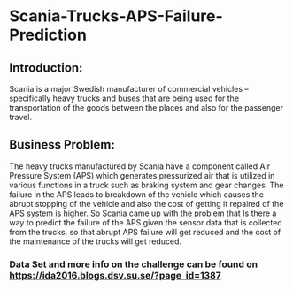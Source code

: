 # Scania-Trucks-APS-Failure-Prediction
## Introduction:
Scania is a major Swedish manufacturer of commercial vehicles – specifically heavy trucks and buses that are being used for the transportation of the goods between the places and also for the passenger travel.
## Business Problem:
The heavy trucks manufactured by Scania have a component called Air Pressure System (APS) which generates pressurized air that is utilized in various functions in a truck such as braking system and gear changes. The failure in the APS leads to breakdown of the vehicle which causes the abrupt stopping of the vehicle and also the cost of getting it repaired of the APS system is higher. So Scania came up with the problem that Is there a way to predict the failure of the APS given the sensor data that is collected from the trucks. so that abrupt APS failure will get reduced and the cost of the maintenance of the trucks will get reduced.
### Data Set and more info on the challenge can be found on https://ida2016.blogs.dsv.su.se/?page_id=1387
